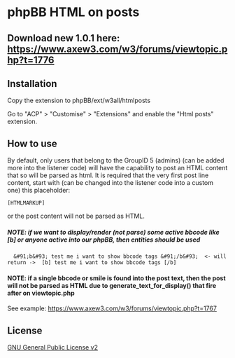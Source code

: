# phpBB HTML on posts

## Download new 1.0.1 here: https://www.axew3.com/w3/forums/viewtopic.php?t=1776

## Installation

Copy the extension to phpBB/ext/w3all/htmlposts

Go to "ACP" > "Customise" > "Extensions" and enable the "Html posts" extension.

## How to use

By default, only users that belong to the GroupID 5 (admins) (can be added more into the listener code) will have the capability to post an HTML content that so will be parsed as html. It is required that the very first post line content, start with (can be changed into the listener code into a custom one) this placeholder:

    [HTMLMARKUP]
    
or the post content will not be parsed as HTML.
##### NOTE: if we want to display/render (not parse) some active bbcode like [b] or anyone active into our phpBB, then entities should be used 
      &#91;b&#93; test me i want to show bbcode tags &#91;/b&#93;  <- will return ->  [b] test me i want to show bbcode tags [/b]
#### NOTE: if a single bbcode or smile is found into the post text, then the post will not be parsed as HTML due to generate_text_for_display() that fire after on viewtopic.php


See example: https://www.axew3.com/w3/forums/viewtopic.php?t=1767


## License

[GNU General Public License v2](license.txt)
